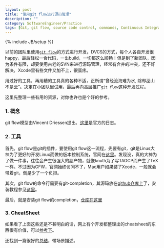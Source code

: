 ```yaml
---
layout: post
title: "使用git flow进行源码管理"
description: ""
category: SoftwareEngineer/Practice
tags: [Git, git flow, source code control, commands, Continuous Integration]
---
```

{% include JB/setup %}

以前的团队里使用[`git flow`][1]的方式进行开发，DVCS的方式，每个人各自开发很happy，最后轻松一合代码，一出build，一切都这么顺畅！但是到了新团队，因为条件有限，却要使用古老的SVN来进行源码管理，经常有合并的冲突，还不好解决，Xcode里有些文件又加不上，很蛋疼。

用过好的工具，再用糟的工具真的各种不适，正所谓“曾经沧海难为水, 除却巫山不是云”。决定在小团队里试用，最后再向高层推广`git flow`这种开发过程。

这里先整理一些有用的资源，对你也许也是个好的参考。

### 1. 概念

git flow模型由Vincent Driessen提出，[这里][1]是官方的日志。

### 2. 工具

首先，git flow是git的插件，要使用git flow这一流程，先要有git，git是Linus大神为了更好的开发Linux而做的版本控制系统，官网在[这里][2]。发现没，真的大神为了做一件事，往往会产生很强大的副产物，就像knuth为了写TAOCP而产生了TeX一样。不过因为GFW，官网始终访问不了，Mac用户如果装了Xcode，一般就会带着git，倒是少了一个负担。

其次，git flow的命令行需要有git-completion，其源码放在[github仓库上][3]了，安装教程参见[这里][4]。

最后，就是安装git flow的completion，[仓库在这里][5]

### 3. CheatSheet

如果看了上面这些还是不甚明白的话，网上有个开发都整理出的cheatsheet的东西很有价值，可以[参考下][6]。

还找到一篇很好的[总结][7]，带场景描述。

[1]: http://nvie.com/posts/a-successful-git-branching-model/ "Official site"

[2]: git-scm.com/	"git official site"

[3]: https://github.com/git/git/blob/master/contrib/completion/git-completion.bash		"git completion source"

[4]: https://github.com/bobthecow/git-flow-completion/wiki/Install-Bash-git-completion	"git-completion install guide"

[5]: https://github.com/bobthecow/git-flow-completion	"git flow completion repo"


[6]: http://danielkummer.github.com/git-flow-cheatsheet/ "cheatsheet"

[7]: http://fann.im/blog/2012/03/12/git-flow-notes/	"a great note for git flow"